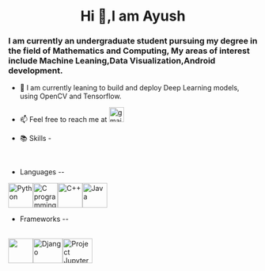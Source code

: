 <h1 align='center'>Hi 👋,I am Ayush</h1>
<h3 align='left'>I am currently an undergraduate student pursuing my degree in the field of Mathematics and Computing, My areas of interest include Machine Leaning,Data Visualization,Android development. </h3>

* 🌱 I am currently leaning to build and deploy Deep Learning models, using OpenCV and Tensorflow.

* 📫 Feel free to reach me at  [<img src='https://image.flaticon.com/icons/svg/281/281769.svg' alt='gmail' height=30 width=30>](mailto:ayush.singh.2k2@gmail.com)
* 📚 Skills - 
<br>

* Languages --
<p>
<img src='https://devicons.github.io/devicon/devicon.git/icons/python/python-original.svg' alt='Python' height=50 width=50><img src='https://devicons.github.io/devicon/devicon.git/icons/c/c-original.svg' alt='C programming Language' height=50 width=50><img src='https://devicons.github.io/devicon/devicon.git/icons/cplusplus/cplusplus-original.svg' alt='C++' height=50 width=50><img src='https://devicons.github.io/devicon/devicon.git/icons/java/java-original-wordmark.svg' alt='Java' height=50 width=50>
  </br>
</p>

* Frameworks --
<p>
</br>
<img src='https://developer.android.com/studio/images/studio-icon-preview.svg',alt='Android Studio' height=50 width=50><img src='https://devicons.github.io/devicon/devicon.git/icons/django/django-plain.svg' alt='Django' height=50 width=60><img src='https://jupyter.org/assets/nav_logo.svg' alt='Project Jupyter' height=50 width=60>
</p>
